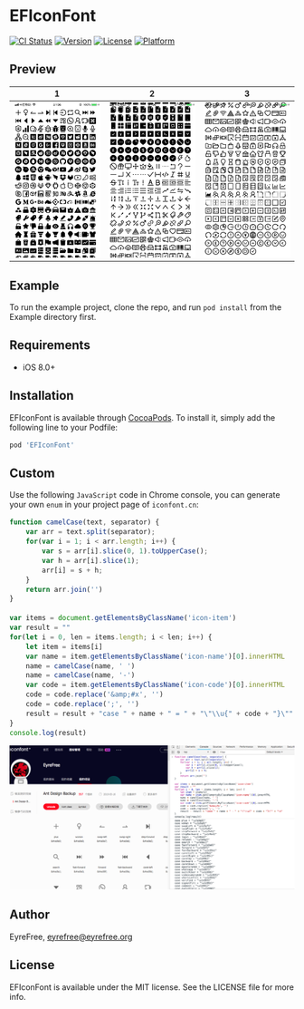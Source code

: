 # EFIconFont

[![CI Status](https://img.shields.io/travis/EyreFree/EFIconFont.svg?style=flat)](https://travis-ci.org/EyreFree/EFIconFont)
[![Version](https://img.shields.io/cocoapods/v/EFIconFont.svg?style=flat)](https://cocoapods.org/pods/EFIconFont)
[![License](https://img.shields.io/cocoapods/l/EFIconFont.svg?style=flat)](https://cocoapods.org/pods/EFIconFont)
[![Platform](https://img.shields.io/cocoapods/p/EFIconFont.svg?style=flat)](https://cocoapods.org/pods/EFIconFont)

## Preview

| 1  | 2 | 3 |
|:-:|:-:|:-:|
| ![](https://github.com/EFPrefix/EFIconFont/blob/master/Assets/1.png?raw=true) | ![](https://github.com/EFPrefix/EFIconFont/blob/master/Assets/2.png?raw=true) | ![](https://github.com/EFPrefix/EFIconFont/blob/master/Assets/3.png?raw=true) |

## Example

To run the example project, clone the repo, and run `pod install` from the Example directory first.

## Requirements

- iOS 8.0+

## Installation

EFIconFont is available through [CocoaPods](https://cocoapods.org). To install
it, simply add the following line to your Podfile:

```ruby
pod 'EFIconFont'
```

## Custom

Use the following `JavaScript` code in Chrome console, you can generate your own `enum` in your project page of `iconfont.cn`:

```javascript
function camelCase(text, separator) {
	var arr = text.split(separator);
	for(var i = 1; i < arr.length; i++) {
		var s = arr[i].slice(0, 1).toUpperCase(); 
		var h = arr[i].slice(1);
		arr[i] = s + h;
	}
	return arr.join('')
}

var items = document.getElementsByClassName('icon-item')
var result = ""
for(let i = 0, len = items.length; i < len; i++) {
	let item = items[i]
	var name = item.getElementsByClassName('icon-name')[0].innerHTML
	name = camelCase(name, ' ')
	name = camelCase(name, '-')
	var code = item.getElementsByClassName('icon-code')[0].innerHTML
	code = code.replace('&amp;#x', '')
	code = code.replace(';', '')
	result = result + "case " + name + " = " + "\"\\u{" + code + "}\"" + "\n"
}
console.log(result)
```

![](https://github.com/EFPrefix/EFIconFont/blob/master/Assets/Custom.png?raw=true)

## Author

EyreFree, eyrefree@eyrefree.org

## License

EFIconFont is available under the MIT license. See the LICENSE file for more info.
